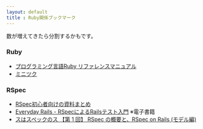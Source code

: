 ```yaml
---
layout: default  
title : Ruby関係ブックマーク
---
```


数が増えてきたら分割するかもです。

### Ruby

* [プログラミング言語Ruby リファレンスマニュアル](http://docs.ruby-lang.org/ja/)
* [ミニツク](http://www.minituku.net/)

### RSpec

* [RSpec初心者向けの資料まとめ](http://morizyun.github.io/blog/rspec-beginner-bdd-tdd-test-first/)
* [Everyday Rails - RSpecによるRailsテスト入門](https://leanpub.com/everydayrailsrspec-jp) ※電子書籍
* [スはスペックのス 【第 1 回】 RSpec の概要と、RSpec on Rails (モデル編)](http://magazine.rubyist.net/?0021-Rspec)
